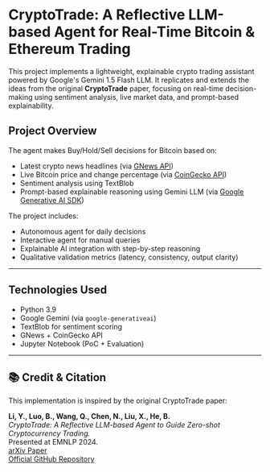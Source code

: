 # CryptoTrade: A Reflective LLM-based Agent for Real-Time Bitcoin & Ethereum Trading

This project implements a lightweight, explainable crypto trading assistant powered by Google's Gemini 1.5 Flash LLM. It replicates and extends the ideas from the original **CryptoTrade** paper, focusing on real-time decision-making using sentiment analysis, live market data, and prompt-based explainability.

##  Project Overview

The agent makes Buy/Hold/Sell decisions for Bitcoin based on:
- Latest crypto news headlines (via [GNews API](https://gnews.io))
- Live Bitcoin price and change percentage (via [CoinGecko API](https://www.coingecko.com/en/api))
- Sentiment analysis using TextBlob
- Prompt-based explainable reasoning using Gemini LLM (via [Google Generative AI SDK](https://ai.google.dev))

The project includes:
- Autonomous agent for daily decisions
- Interactive agent for manual queries
- Explainable AI integration with step-by-step reasoning
- Qualitative validation metrics (latency, consistency, output clarity)

---

##  Technologies Used

- Python 3.9
- Google Gemini (via `google-generativeai`)
- TextBlob for sentiment scoring
- GNews + CoinGecko API
- Jupyter Notebook (PoC + Evaluation)

---

## 📚 Credit & Citation

This implementation is inspired by the original CryptoTrade paper:

**Li, Y., Luo, B., Wang, Q., Chen, N., Liu, X., He, B.**  
*CryptoTrade: A Reflective LLM-based Agent to Guide Zero-shot Cryptocurrency Trading.*  
Presented at EMNLP 2024.  
[arXiv Paper](https://arxiv.org/abs/2402.01966)  
[Official GitHub Repository](https://github.com/Xtra-Computing/CryptoTrade)



